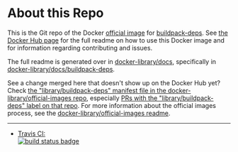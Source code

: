 # About this Repo

This is the Git repo of the Docker [official image](https://docs.docker.com/docker-hub/official_repos/) for [buildpack-deps](https://registry.hub.docker.com/_/buildpack-deps/). See [the Docker Hub page](https://registry.hub.docker.com/_/buildpack-deps/) for the full readme on how to use this Docker image and for information regarding contributing and issues.

The full readme is generated over in [docker-library/docs](https://github.com/docker-library/docs), specifically in [docker-library/docs/buildpack-deps](https://github.com/docker-library/docs/tree/master/buildpack-deps).

See a change merged here that doesn't show up on the Docker Hub yet? Check [the "library/buildpack-deps" manifest file in the docker-library/official-images repo](https://github.com/docker-library/official-images/blob/master/library/buildpack-deps), especially [PRs with the "library/buildpack-deps" label on that repo](https://github.com/docker-library/official-images/labels/library%2Fbuildpack-deps). For more information about the official images process, see the [docker-library/official-images readme](https://github.com/docker-library/official-images/blob/master/README.md).

---

-	[Travis CI:  
	![build status badge](https://img.shields.io/travis/docker-library/buildpack-deps/master.svg)](https://travis-ci.org/docker-library/buildpack-deps/branches)

<!-- THIS FILE IS GENERATED BY https://github.com/docker-library/docs/blob/master/generate-repo-stub-readme.sh -->
